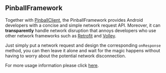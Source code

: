 PinballFramework
---

Together with [PinballClient](https://github.com/Pinball-Anonymous/PinballClient), the PinballFramework provides Android developers with a concise and simple network request API. Moreover, it can __transparently__ handle network disruption that annoys developers who use other network frameworks such as [Retrofit](https://github.com/square/retrofit) and [Volley](https://android.googlesource.com/platform/frameworks/volley/).

Just simply put a network request and design the corresponding `onResponse` method, you can then leave it alone and wait for the magic happens without having to worry about the potential network disconnection.

For more usage information please click [here](https://github.com/Pinball-Anonymous/PinballClient).
